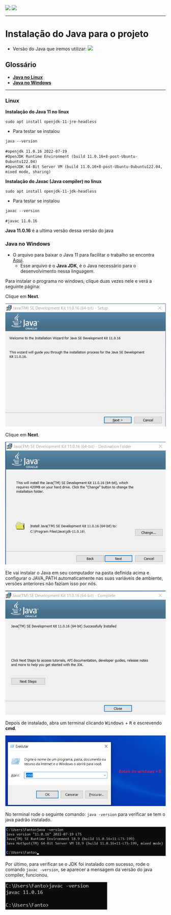 [![](https://img.shields.io/badge/P%C3%A1gina%20Inicial-323330?style=for-the-badge)](home)
[![](https://img.shields.io/badge/Instala%C3%A7%C3%A3o-323330?style=for-the-badge)](Instalação)

---

# Instalação do Java para o projeto

* Versão do Java que iremos utilizar: ![](https://img.shields.io/badge/JAVA-11.0.16-orange)

## Glossário

- [**Java no Linux**](backend/java_instalacao#linux)
- [**Java no Windows**](backend/java_instalacao#windows)

---

<a name="linux"></a>

### Linux

**Instalação do Java 11 no linux**

```shell
sudo apt install openjdk-11-jre-headless
```

* Para testar se instalou

```shell
java --version

#openjdk 11.0.16 2022-07-19
#OpenJDK Runtime Environment (build 11.0.16+8-post-Ubuntu-0ubuntu122.04)
#OpenJDK 64-Bit Server VM (build 11.0.16+8-post-Ubuntu-0ubuntu122.04, mixed mode, sharing)
```

**Instalação do Javac (Java compiler) no linux**

```shell
sudo apt install openjdk-11-jdk-headless
```

* Para testar se instalou

```shell
javac --version

#javac 11.0.16
```

**Java 11.0.16** é a ultima versão dessa versão do java

<a name="windows"></a>

### Java no Windows

* O arquivo para baixar o Java 11 para facilitar o trabalho se encontra [Aqui](https://drive.google.com/file/d/1oRNhV8FQokBOebcAWhkjy0zM0ih1hlvv/view?usp=sharing).
    * Esse arquivo é o **Java JDK**, é o Java necessário para o desenvolvimento nessa linguagem.

Para instalar o programa no windows, clique duas vezes nele e verá a seguinte página:

Clique em **Next**.

<img src="resources/images/java_windows/1.png">

Clique em **Next**.

<img src="resources/images/java_windows/2.png">

Ele vai instalar o Java em seu computador na pasta definida acima e configurar o JAVA_PATH automaticamente nas suas variáveis de ambiente, versões anteriores não faziam isso por nós.

<img src="resources/images/java_windows/3.png">

Depois de instalado, abra um terminal clicando <kbd>Windows</kbd> + <kbd>R</kbd> e escrevendo **cmd**.

<img src="resources/images/java_windows/4.png">

No terminal rode o seguinte comando: `java -version` para verificar se tem o java padrão instalado.

<img src="resources/images/java_windows/5.png">

Por último, para verificar se o JDK foi instalado com sucesso, rode o comando `javac -version`, se aparecer a mensagem da versão do java compiler, funcionou.

<img src="resources/images/java_windows/6.png">